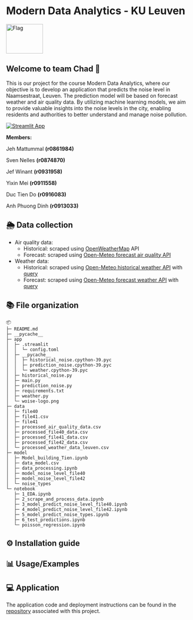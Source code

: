 # Modern Data Analytics - KU Leuven
<img src="https://1.bp.blogspot.com/-3ace0pi5CDY/YD_29OjYgxI/AAAAAAAA4u4/pNiXRqjPvJMrUF2fhQ7IQhRm-UGXVuk6QCLcBGAsYHQ/s0/Flag_of_Chad.gif" alt="Flag" width="100" height="80">

## Welcome to team Chad 👋

This is our project for the course Modern Data Analytics, where our objective is to develop an application that predicts the noise level in Naamsestraat, Leuven. The prediction model will be based on forecast weather and air quality data. By utilizing machine learning models, we aim to provide valuable insights into the noise levels in the city, enabling residents and authorities to better understand and manage noise pollution.

[![Streamlit App](https://static.streamlit.io/badges/streamlit_badge_black_white.svg)](https://mda-woise.streamlit.app/)

$\mathbf{Members:}$ 

Jeh	Mattummal	$\mathbf{(r0861984)}$ 

Sven	Nelles	$\mathbf{(r0874870)}$ 

Jef	Winant	$\mathbf{(r0931958)}$ 

Yixin	Mei	$\mathbf{(r0911558)}$ 

Duc	Tien Do	$\mathbf{(r0916083)}$ 

Anh Phuong	Dinh	$\mathbf{(r0913033)}$ 

## 🌦 Data collection

* Air quality data: 
  * Historical: scraped using [OpenWeatherMap](https://openweathermap.org/api/air-pollution) API
  * Forecast: scraped using [Open-Meteo forecast air quality API](https://open-meteo.com/en/docs/air-quality-api) 
* Weather data:
  * Historical: scraped using [Open-Meteo historical weather API](https://open-meteo.com/en/docs/historical-weather-api) with [query](https://archive-api.open-meteo.com/v1/archive?latitude=50.88&longitude=4.70&start_date=2022-01-01&end_date=2022-12-31&timezone=Europe%2FBerlin&hourly=temperature_2m,relativehumidity_2m,dewpoint_2m,apparent_temperature,pressure_msl,surface_pressure,precipitation,snowfall,cloudcover,cloudcover_low,cloudcover_mid,cloudcover_high,shortwave_radiation,direct_radiation,diffuse_radiation,direct_normal_irradiance,windspeed_10m,winddirection_10m,windgusts_10m&format=csv)
  * Forecast: scraped using [Open-Meteo forecast weather API](https://open-meteo.com/en/docs) with [query](https://api.open-meteo.com/v1/forecast?latitude=50.88&longitude=4.70&timezone=Europe%2FBerlin&hourly=temperature_2m,relativehumidity_2m,dewpoint_2m,apparent_temperature,pressure_msl,surface_pressure,precipitation,snowfall,cloudcover,cloudcover_low,cloudcover_mid,cloudcover_high,shortwave_radiation,direct_radiation,diffuse_radiation,direct_normal_irradiance,windspeed_10m,winddirection_10m,windgusts_10m)

## 📚 File organization

```
📦 
├─ README.md
├─ __pycache__
├─ app
│  ├─ .streamlit
│  │  └─ config.toml
│  ├─ __pycache__
│  │  ├─ historical_noise.cpython-39.pyc
│  │  ├─ prediction_noise.cpython-39.pyc
│  │  └─ weather.cpython-39.pyc
│  ├─ historical_noise.py
│  ├─ main.py
│  ├─ prediction_noise.py
│  ├─ requirements.txt
│  ├─ weather.py
│  └─ woise-logo.png
├─ data
│  ├─ file40
│  ├─ file41.csv
│  ├─ file41
│  ├─ processed_air_quality_data.csv
│  ├─ processed_file40_data.csv
│  ├─ processed_file41_data.csv
│  ├─ processed_file42_data.csv
│  └─ processed_weather_data_leuven.csv
├─ model
│  ├─ Model_building_Tien.ipynb
│  ├─ data_model.csv
│  ├─ data_processing.ipynb
│  ├─ model_noise_level_file40
│  ├─ model_noise_level_file42
│  └─ noise_types
└─ notebook
   ├─ 1_EDA.ipynb
   ├─ 2_scrape_and_process_data.ipynb
   ├─ 3_model_predict_noise_level_file40.ipynb
   ├─ 4_model_predict_noise_level_file42.ipynb
   ├─ 5_model_predict_noise_types.ipynb
   ├─ 6_test_predictions.ipynb
   └─ poisson_regression.ipynb
```


## ⚙️ Installation guide

## 📊 Usage/Examples


## 💻 Application

The application code and deployment instructions can be found in the [repository](https://github.com/aphdinh/team_Chad_2023) associated with this project.



